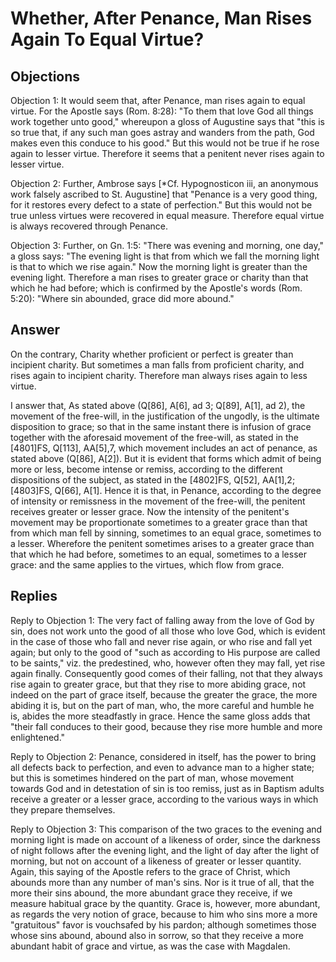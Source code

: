# Whether, After Penance, Man Rises Again To Equal Virtue?

## Objections

Objection 1: It would seem that, after Penance, man rises again to equal virtue. For the Apostle says (Rom. 8:28): "To them that love God all things work together unto good," whereupon a gloss of Augustine says that "this is so true that, if any such man goes astray and wanders from the path, God makes even this conduce to his good." But this would not be true if he rose again to lesser virtue. Therefore it seems that a penitent never rises again to lesser virtue.

Objection 2: Further, Ambrose says [*Cf. Hypognosticon iii, an anonymous work falsely ascribed to St. Augustine] that "Penance is a very good thing, for it restores every defect to a state of perfection." But this would not be true unless virtues were recovered in equal measure. Therefore equal virtue is always recovered through Penance.

Objection 3: Further, on Gn. 1:5: "There was evening and morning, one day," a gloss says: "The evening light is that from which we fall the morning light is that to which we rise again." Now the morning light is greater than the evening light. Therefore a man rises to greater grace or charity than that which he had before; which is confirmed by the Apostle's words (Rom. 5:20): "Where sin abounded, grace did more abound."

## Answer

On the contrary, Charity whether proficient or perfect is greater than incipient charity. But sometimes a man falls from proficient charity, and rises again to incipient charity. Therefore man always rises again to less virtue.

I answer that, As stated above (Q[86], A[6], ad 3; Q[89], A[1], ad 2), the movement of the free-will, in the justification of the ungodly, is the ultimate disposition to grace; so that in the same instant there is infusion of grace together with the aforesaid movement of the free-will, as stated in the [4801]FS, Q[113], AA[5],7, which movement includes an act of penance, as stated above (Q[86], A[2]). But it is evident that forms which admit of being more or less, become intense or remiss, according to the different dispositions of the subject, as stated in the [4802]FS, Q[52], AA[1],2; [4803]FS, Q[66], A[1]. Hence it is that, in Penance, according to the degree of intensity or remissness in the movement of the free-will, the penitent receives greater or lesser grace. Now the intensity of the penitent's movement may be proportionate sometimes to a greater grace than that from which man fell by sinning, sometimes to an equal grace, sometimes to a lesser. Wherefore the penitent sometimes arises to a greater grace than that which he had before, sometimes to an equal, sometimes to a lesser grace: and the same applies to the virtues, which flow from grace.

## Replies

Reply to Objection 1: The very fact of falling away from the love of God by sin, does not work unto the good of all those who love God, which is evident in the case of those who fall and never rise again, or who rise and fall yet again; but only to the good of "such as according to His purpose are called to be saints," viz. the predestined, who, however often they may fall, yet rise again finally. Consequently good comes of their falling, not that they always rise again to greater grace, but that they rise to more abiding grace, not indeed on the part of grace itself, because the greater the grace, the more abiding it is, but on the part of man, who, the more careful and humble he is, abides the more steadfastly in grace. Hence the same gloss adds that "their fall conduces to their good, because they rise more humble and more enlightened."

Reply to Objection 2: Penance, considered in itself, has the power to bring all defects back to perfection, and even to advance man to a higher state; but this is sometimes hindered on the part of man, whose movement towards God and in detestation of sin is too remiss, just as in Baptism adults receive a greater or a lesser grace, according to the various ways in which they prepare themselves.

Reply to Objection 3: This comparison of the two graces to the evening and morning light is made on account of a likeness of order, since the darkness of night follows after the evening light, and the light of day after the light of morning, but not on account of a likeness of greater or lesser quantity. Again, this saying of the Apostle refers to the grace of Christ, which abounds more than any number of man's sins. Nor is it true of all, that the more their sins abound, the more abundant grace they receive, if we measure habitual grace by the quantity. Grace is, however, more abundant, as regards the very notion of grace, because to him who sins more a more "gratuitous" favor is vouchsafed by his pardon; although sometimes those whose sins abound, abound also in sorrow, so that they receive a more abundant habit of grace and virtue, as was the case with Magdalen.